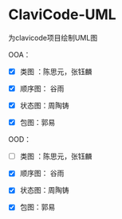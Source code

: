 # ClaviCode-UML

为clavicode项目绘制UML图

OOA：

- [x] 类图 ：陈思元，张钰麟

- [x] 顺序图： 谷雨

- [x] 状态图：周陶铸 

- [x] 包图：郭易

OOD：

- [ ] 类图 ：陈思元，张钰麟

- [x] 顺序图： 谷雨

- [x] 状态图：周陶铸 

- [x] 包图：郭易


